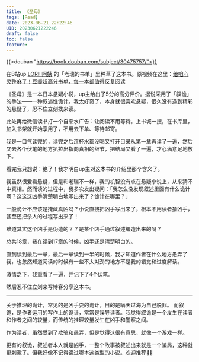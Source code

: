 ```yaml
---
title: 《圣母》
tags: [Read]
date: 2023-06-21 22:22:46
UID: 20230621222246
draft: false
toc: false
feature: 
---
```


{{<douban "https://book.douban.com/subject/30475757/">}}

在B站up [LORIII阿姨](https://space.bilibili.com/23995656) 的「老瑞的书单」里种草了这本书。原视频在这里：[给咱心灵整麻了！豆瓣超高分书单，每一本都值得反复阅读](https://www.bilibili.com/video/BV11M4y1b7jG/?spm_id_from=333.1007.top_right_bar_window_history.content.click&vd_source=ebb94d57c4e84cc0314c73e881f25a9c)  

《圣母》是一本日本悬疑小说，up主给出了5分的高分评价。据说采用了「叙诡」的手法——一种叙述性诡计。我太好奇了，本身就很喜欢悬疑，很久没有遇到精彩的悬疑了，忍不住立刻找来读。

<!--more-->

此处再给微信读书打一个自来水广告：让阅读不用等待。上书城一搜，在书库里，加入书架就开始享用了，不用去下单、等待邮寄。

我是一口气读完的，读完之后连杯水都没喝又打开目录从第一章再读了一遍，然后又去各个伏笔的地方扒拉出指向真相的细节，把结局又看了一遍，才心满意足地放下。

看完我只想说：绝了！我才明白up主对这本书的介绍里那个含义了。

我虽然很爱看悬疑，但是和老瑞不一样，我的机智没有点在悬疑小说上，从来猜不中真相。然而读的过程中，我多次发出疑问：「我怎么没发现叙述里面有什么诡计啊？这这这凶手清楚明白地写出来了？诡计在哪里？」

一般诡计不应该是掩藏真凶吗？小说直接把凶手写出来了，根本不用读者猜凶手，甚至还把杀人的过程写出来了！

难道其实这个凶手是伪造的？？是某个凶手通过叙述编造出来的吗？

总共18章，我在读到17章的时候，凶手还是清楚明白的。

直到读到最后一章，最后一章读到一半的时候，我才知道作者在什么地方愚弄了我，也忽然知道阅读的时候有一些不太对劲的地方不是我的错觉和过度解读。

激情之下，我重看了一遍，并记下了4个伏笔。

然后忍不住立刻来写博客分享这本书。

---

关于推理的诡计，常见的是凶手耍的诡计，目的是瞒天过海为自己脱罪。 而叙诡，是作者运用的写作上的诡计，常常是误导读者。我觉得叙诡是一个发生在读者和作者之间的较量，而传统的推理较量发生在凶手和警察之间。

作为读者，虽然受到了欺骗和愚弄，但是觉得这很有意思，就像一个游戏一样。

更有的叙诡，叙述者本人就是凶手，一整个故事被叙述出来就是一个骗局，这种就更刺激了。但我好像不记得读过哪本这类型的小说。欢迎推荐👏🏻